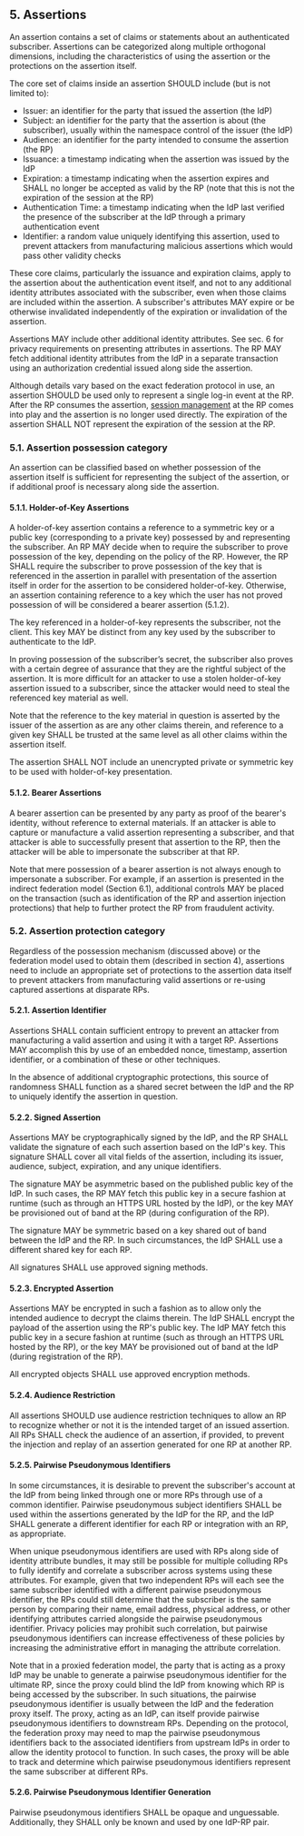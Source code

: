 <a name="sec5"></a>

## 5. Assertions

An assertion contains a set of claims or statements about an authenticated subscriber. Assertions can be categorized along multiple orthogonal dimensions, including the characteristics of using the assertion or the protections on the assertion itself.

The core set of claims inside an assertion SHOULD include (but is not limited to):

 - Issuer: an identifier for the party that issued the assertion (the IdP)
 - Subject: an identifier for the party that the assertion is about (the subscriber), usually within the namespace control of the issuer (the IdP)
 - Audience: an identifier for the party intended to consume the assertion (the RP)
 - Issuance: a timestamp indicating when the assertion was issued by the IdP
 - Expiration: a timestamp indicating when the assertion expires and SHALL no longer be accepted as valid by the RP (note that this is not the expiration of the session at the RP)
 - Authentication Time: a timestamp indicating when the IdP last verified the presence of the subscriber at the IdP through a primary authentication event
 - Identifier: a random value uniquely identifying this assertion, used to prevent attackers from manufacturing malicious assertions which would pass other validity checks

These core claims, particularly the issuance and expiration claims, apply to the assertion about the authentication event itself, and not to any additional identity attributes associated with the subscriber, even when those claims are included within the assertion. A subscriber's attributes MAY expire or be otherwise invalidated independently of the expiration or invalidation of the assertion.

Assertions MAY include other additional identity attributes. See sec. 6 for privacy requirements on presenting attributes in assertions. The RP MAY fetch additional identity attributes from the IdP in a separate transaction using an authorization credential issued along side the assertion. 

Although details vary based on the exact federation protocol in use, an assertion SHOULD be used only to represent a single log-in event at the RP. After the RP consumes the assertion, [session management](sp800-63b.html#sec7) at the RP comes into play and the assertion is no longer used directly. The expiration of the assertion SHALL NOT represent the expiration of the session at the RP.

### 5.1. Assertion possession category

An assertion can be classified based on whether possession of the assertion itself is sufficient for representing  the subject of the assertion, or if additional proof is necessary along side the assertion.

#### 5.1.1. Holder-of-Key Assertions

A holder-of-key assertion contains a reference to a symmetric key or a public key (corresponding to a private key) possessed by and representing the subscriber. An RP MAY decide when to require the subscriber to prove possession of the key, depending on the policy of the RP. However, the RP SHALL require the subscriber to prove possession of the key that is referenced in the assertion in parallel with presentation of the assertion itself in order for the assertion to be considered holder-of-key. Otherwise, an assertion containing reference to a key which the user has not proved possession of will be considered a bearer assertion (5.1.2).

The key referenced in a holder-of-key represents the subscriber, not the client. This key MAY be distinct from any key used by the subscriber to authenticate to the IdP.

In proving possession of the subscriber’s secret, the subscriber also proves with a certain degree of assurance that they are the rightful subject of the assertion. It is more difficult for an attacker to use a stolen holder-of-key assertion issued to a subscriber, since the attacker would need to steal the referenced key material as well. 

Note that the reference to the key material in question is asserted by the issuer of the assertion as are any other claims therein, and reference to a given key SHALL be trusted at the same level as all other claims within the assertion itself.

The assertion SHALL NOT include an unencrypted private or symmetric key to be used with holder-of-key presentation.

#### 5.1.2. Bearer Assertions

A bearer assertion can be presented by any party as proof of the bearer's identity, without reference to external materials. If an attacker is able to capture or manufacture a valid assertion representing a subscriber, and that attacker is able to successfully present that assertion to the RP, then the attacker will be able to impersonate the subscriber at that RP. 

Note that mere possession of a bearer assertion is not always enough to impersonate a subscriber. For example, if an assertion is presented in the indirect federation model (Section 6.1), additional controls MAY be placed on the transaction (such as identification of the RP and assertion injection protections) that help to further protect the RP from fraudulent activity.

### 5.2. Assertion protection category

Regardless of the possession mechanism (discussed above) or the federation model used to obtain them (described in section 4), assertions need to include an appropriate set of protections to the assertion data itself to prevent attackers from manufacturing valid assertions or re-using captured assertions at disparate RPs.

#### 5.2.1. Assertion Identifier

Assertions SHALL contain sufficient entropy to prevent an attacker from manufacturing a valid assertion and using it with a target RP. Assertions MAY accomplish this by use of an embedded nonce, timestamp, assertion identifier, or a combination of these or other techniques. 

In the absence of additional cryptographic protections, this source of randomness SHALL function as a shared secret between the IdP and the RP to uniquely identify the assertion in question. 

#### 5.2.2. Signed Assertion

Assertions MAY be cryptographically signed by the IdP, and the RP SHALL validate the signature of each such assertion based on the IdP's key. This signature SHALL cover all vital fields of the assertion, including its issuer, audience, subject, expiration, and any unique identifiers.

The signature MAY be asymmetric based on the published public key of the IdP. In such cases, the RP MAY fetch this public key in a secure fashion at runtime (such as through an HTTPS URL hosted by the IdP), or the key MAY be provisioned out of band at the RP (during configuration of the RP).

The signature MAY be symmetric based on a key shared out of band between the IdP and the RP. In such circumstances, the IdP SHALL use a different shared key for each RP.

All signatures SHALL use approved signing methods.

#### 5.2.3. Encrypted Assertion

Assertions MAY be encrypted in such a fashion as to allow only the intended audience to decrypt the claims therein. The IdP SHALL encrypt the payload of the assertion using the RP's public key. The IdP MAY fetch this public key in a secure fashion at runtime (such as through an HTTPS URL hosted by the RP), or the key MAY be provisioned out of band at the IdP (during registration of the RP).

All encrypted objects SHALL use approved encryption methods.

#### 5.2.4. Audience Restriction

All assertions SHOULD use audience restriction techniques to allow an RP to recognize whether or not it is the intended target of an issued assertion. All RPs SHALL check the audience of an assertion, if provided, to prevent the injection and replay of an assertion generated for one RP at another RP. 

#### 5.2.5. Pairwise Pseudonymous Identifiers

In some circumstances, it is desirable to prevent the subscriber's account at the IdP from being linked through one or more RPs through use of a common identifier. Pairwise pseudonymous subject identifiers SHALL be used within the assertions generated by the IdP for the RP, and the IdP SHALL generate a different identifier for each RP or integration with an RP, as appropriate.

When unique pseudonymous identifiers are used with RPs along side of identity attribute bundles, it may still be possible for multiple colluding RPs to fully identify and correlate a subscriber across systems using these attributes. For example, given that two independent RPs will each see the same subscriber identified with a different pairwise pseudonymous identifier, the RPs could still determine that the subscriber is the same person by comparing their name, email address, physical address, or other identifying attributes carried alongside the pairwise pseudonymous identifier. Privacy policies may prohibit such correlation, but pairwise pseudonymous identifiers can increase effectiveness of these policies by increasing the administrative effort in managing the attribute correlation. 

Note that in a proxied federation model, the party that is acting as a proxy IdP may be unable to generate a pairwise pseudonymous identifier for the ultimate RP, since the proxy could blind the IdP from knowing which RP is being accessed by the subscriber. In such situations, the pairwise pseudonymous identifier is usually between the IdP and the federation proxy itself. The proxy, acting as an IdP, can itself provide pairwise pseudonymous identifiers to downstream RPs. Depending on the protocol, the federation proxy may need to map the pairwise pseudonymous identifiers back to the associated identifiers from upstream IdPs in order to allow the identity protocol to function. In such cases, the proxy will be able to track and determine which pairwise pseudonymous identifiers represent the same subscriber at different RPs.

#### 5.2.6. Pairwise Pseudonymous Identifier Generation

Pairwise pseudonymous identifiers SHALL be opaque and unguessable. Additionally, they SHALL only be known and used by one IdP-RP pair.
